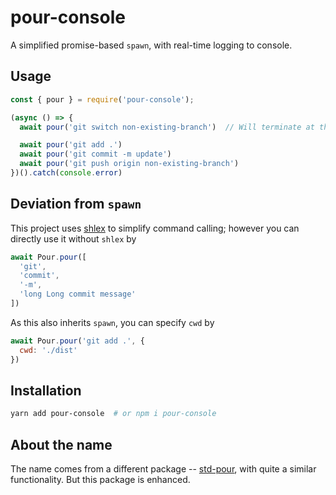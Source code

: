 # pour-console

A simplified promise-based `spawn`, with real-time logging to console.

## Usage

```js
const { pour } = require('pour-console');

(async () => {
  await pour('git switch non-existing-branch')  // Will terminate at this line due to branch not existing.

  await pour('git add .')
  await pour('git commit -m update')
  await pour('git push origin non-existing-branch')
})().catch(console.error)
```

## Deviation from `spawn`

This project uses [shlex](https://github.com/rgov/node-shlex) to simplify command calling; however you can directly use it without `shlex` by

```js
await Pour.pour([
  'git',
  'commit',
  '-m',
  'long Long commit message'
])
```

As this also inherits `spawn`, you can specify `cwd` by

```js
await Pour.pour('git add .', {
  cwd: './dist'
})
```

## Installation

```sh
yarn add pour-console  # or npm i pour-console
```

## About the name

The name comes from a different package -- [std-pour](https://github.com/JoelBCarter/std-pour), with quite a similar functionality. But this package is enhanced.
